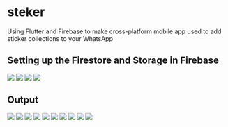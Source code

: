 # steker

Using Flutter and Firebase to make cross-platform mobile app used to add sticker collections to your WhatsApp

## Setting up the Firestore and Storage in Firebase

![](docs/firebase/firebase1.png)
![](docs/firebase/firebase2.png)
![](docs/firebase/firebase3.png)
![](docs/firebase/firebase4.png)

## Output

![](docs/output/output1.jpeg)
![](docs/output/output2.jpeg)
![](docs/output/output3.jpeg)
![](docs/output/output4.jpeg)
![](docs/output/output5.jpeg)
![](docs/output/output6.jpeg)
![](docs/output/output7.jpeg)
![](docs/output/output8.jpeg)
![](docs/output/output9.jpeg)
![](docs/output/output10.jpeg)
